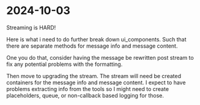 # 2024-10-03
Streaming is HARD!

Here is what i need to do further break down ui_components. Such that there are separate methods for message info and message content.

One you do that, consider having the message be rewritten post stream to fix any potential problems with the formatting.

Then move to upgrading the stream. The stream will need be created containers for the message info and message content. I expect to have problems extracting info from the tools so I might need to create placeholders, queue, or non-callback based logging for those.
